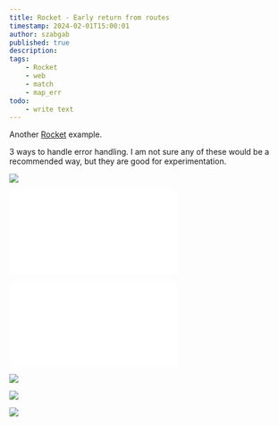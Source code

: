 ```yaml
---
title: Rocket - Early return from routes
timestamp: 2024-02-01T15:00:01
author: szabgab
published: true
description:
tags:
    - Rocket
    - web
    - match
    - map_err
todo:
    - write text
---
```


Another [Rocket](/rocket) example.

3 ways to handle error handling. I am not sure any of these would be a recommended way, but they are good for experimentation.


![](examples/rocket/early-return/Cargo.toml)

![](examples/rocket/early-return/src/main.rs)

![](examples/rocket/early-return/src/tests.rs)

![](examples/rocket/early-return/templates/index.html.tera)

![](examples/rocket/early-return/templates/message.html.tera)

![](examples/rocket/early-return/templates/number.html.tera)

